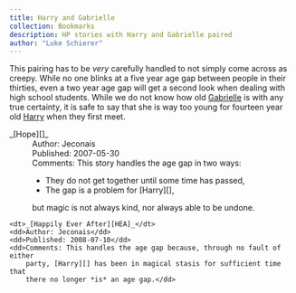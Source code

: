 ```yaml
---
title: Harry and Gabrielle
collection: Bookmarks
description: HP stories with Harry and Gabrielle paired
author: "Luke Schierer"
---
```


This pairing has to be _very_ carefully handled to not simply come across as
creepy. While no one blinks at a five year age gap between people in their
thirties, even a two year age gap will get a second look when dealing with high
school students. While we do not know how old [Gabrielle][] is with any true
certainty, it is safe to say that she is way too young for fourteen year old
[Harry][] when they first meet.

[Harry]: /Harrypedia/people/potter/harry_james//
[Gabrielle]: /Harrypedia/people/delacour/gabrielle//

<dl>
    <dt>_[Hope][]_</dt>
    <dd>Author: Jeconais</dd>
    <dd>Published: 2007-05-30</dd>
    <dd>Comments: This story handles the age gap in two ways:<ul>
            <li>They do not get together until some time has passed,</li>
            <li>The gap is a problem for [Harry][],</li></ul> but magic is
        not always kind, nor always able to be undone.</dd>

    <dt>_[Happily Ever After][HEA]_</dt>
    <dd>Author: Jeconais</dd>
    <dd>Published: 2008-07-10</dd>
    <dd>Comments: This handles the age gap because, through no fault of either
        party, [Harry][] has been in magical stasis for sufficient time that
        there no longer *is* an age gap.</dd>

</dl>

[Hope]: https://web.archive.org/web/20170308183611/http://jeconais.fanficauthors.net/Hope/index/
[HEA]: https://web.archive.org/web/20210620143920/https://jeconais.fanficauthors.net/Happily_Ever_After/index/
